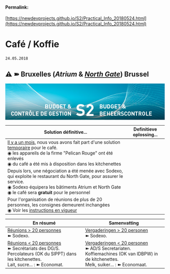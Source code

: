 <link rel="stylesheet" href="https://newdevprojects.github.io/S2/S2.css">

#### Permalink: 
[https://newdevprojects.github.io/S2/Practical_Info_20180524.html](https://newdevprojects.github.io/S2/Practical_Info_20180524.html)

# Café / Koffie

	24.05.2018

## &#9888; &#10173; Bruxelles (*Atrium* & <u><i>North Gate</i></u>) Brussel

![](header.jpg)

| Solution définitive... | Definitieve oplossing... |
| --- | --- | 
| [Il y a un mois](Practical_Info_20180425.md), nous vous avons fait part d'une solution <u>temporaire</u> pour le café.<br>&#9673; les appareils de la firme "Pelican Rouge" ont été enlevés<br>&#9673; du café a été mis à disposition dans les kitchenettes | &nbsp; |
| Depuis lors, une négociation a été menée avec Sodexo, qui exploite le restaurant du North Gate, pour assurer le service.<br>&#9673; Sodexo équipera les bâtiments Atrium et North Gate<br>&#9673; le café sera <b>gratuit</b> pour le personnel | &nbsp; | 
| Pour l'organisation de réunions de plus de 20 personnes, les consignes demeurent inchangées<br>&#9673; Voir les [instructions en vigueur](S4S2_Instructions-catering-evenements-fr.pdf) | &nbsp; | 

| En résumé | Samenvatting |
| --- | --- | 
| <u>Réunions &gt; 20 personnes</u><br>&#10173; Sodexo. | <u>Vergaderingen &gt; 20 personen</u><br>&#10173; Sodexo. | 
| <u>Réunions &lt; 20 personnes</u><br>&#10173; Secrétariats des DG/S.<br>Percolateurs (OK du SIPPT) dans les kitchenettes.<br>Lait, sucre... : &#10173; Economat. | <u>Vergaderingen &lt; 20 personen</u><br>&#10173; AD/S Secretariaten.<br>Koffiemachines (OK van IDBPW) in de kitchenettes.<br>Melk, suiker... : &#10173; Economaat. | 


